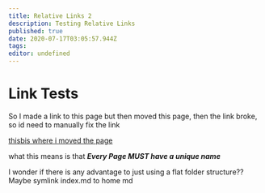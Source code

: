 ```yaml
---
title: Relative Links 2
description: Testing Relative Links
published: true
date: 2020-07-17T03:05:57.944Z
tags: 
editor: undefined
---
```


# Link Tests



So I made a link to this page but then moved this page, then the link broke, so id need to manually fix the link


[thisbis where i moved the page](/linux/relative-links)

what this means is that ***Every Page MUST have a unique name***

I wonder if there is any advantage to just using a flat folder structure?? Maybe symlink index.md to home md 